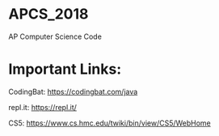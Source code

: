 # APCS_2018

AP Computer Science Code

# Important Links:

CodingBat: https://codingbat.com/java

repl.it: https://repl.it/

CS5: https://www.cs.hmc.edu/twiki/bin/view/CS5/WebHome
